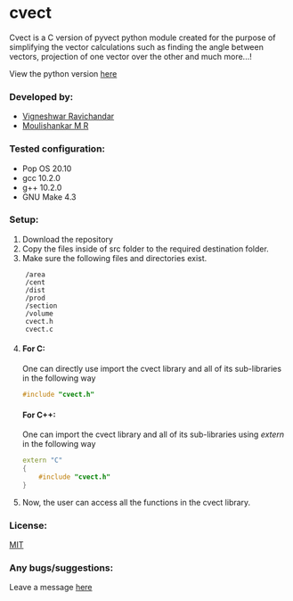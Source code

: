 # cvect

Cvect is a C version of pyvect python module created for the purpose of simplifying the vector calculations such as finding the angle between vectors, projection of one vector over the other and much more...!

View the python version [here](https://github.com/ToastCoder/pyvect/)

### Developed by: 
* [Vigneshwar Ravichandar](https://github.com/ToastCoder/) 
* [Moulishankar M R](https://github.com/Moulishankar10) 

### Tested configuration:
* Pop OS 20.10 
* gcc 10.2.0 
* g++ 10.2.0
* GNU Make 4.3 

### Setup: 
1. Download the repository
2. Copy the files inside of src folder to the required destination folder.
3. Make sure the following files and directories exist.
```
    /area
    /cent
    /dist
    /prod
    /section
    /volume
    cvect.h
    cvect.c
``` 
4. #### For C: 
    One can directly use import the cvect library and all of its sub-libraries in the following way 
    ```c
    #include "cvect.h"
    ``` 
   #### For C++:
   One can import the cvect library and all of its sub-libraries using *extern* in the following way 
   ```cpp
   extern "C"
   {
       #include "cvect.h"
   } 
5. Now, the user can access all the functions in the cvect library.

### License:
[MIT](https://choosealicense.com/licenses/mit/)

### Any bugs/suggestions:
Leave a message [here](https://t.me/ToastCoder)
